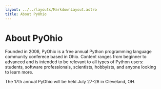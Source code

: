 ```yaml
---
layout: ../../layouts/MarkdownLayout.astro
title: About PyOhio
---
```


# About PyOhio

Founded in 2008, PyOhio is a free annual Python programming language community conferece based in Ohio. Content ranges from beginner to advanced and is intended to be relevant to all types of Python users: students, software professionals, scientists, hobbyists, and anyone looking to learn more.

The 17th annual PyOhio will be held July 27-28 in Cleveland, OH.
